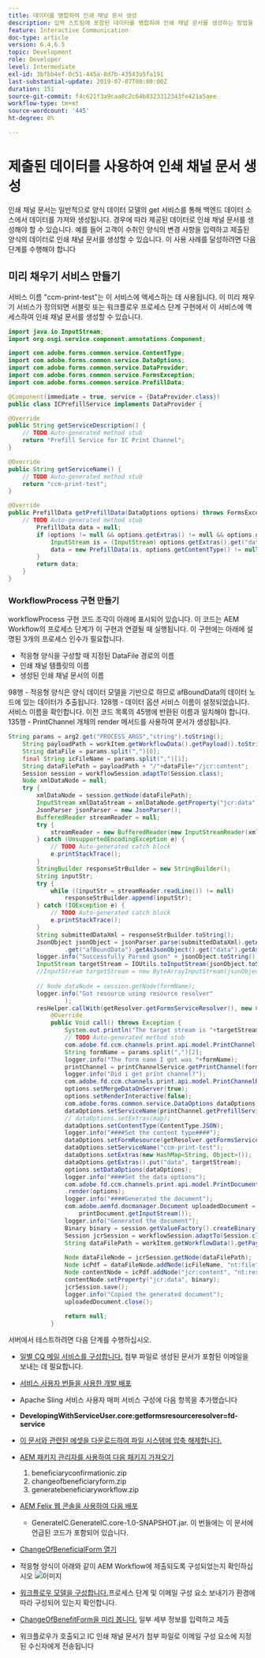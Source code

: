 ```yaml
---
title: 데이터를 병합하여 인쇄 채널 문서 생성
description: 입력 스트림에 포함된 데이터를 병합하여 인쇄 채널 문서를 생성하는 방법을 알아봅니다
feature: Interactive Communication
doc-type: article
version: 6.4,6.5
topic: Development
role: Developer
level: Intermediate
exl-id: 3bfbb4ef-0c51-445a-8d7b-43543a5fa191
last-substantial-update: 2019-07-07T00:00:00Z
duration: 151
source-git-commit: f4c621f3a9caa8c2c64b8323312343fe421a5aee
workflow-type: tm+mt
source-wordcount: '445'
ht-degree: 0%

---
```


# 제출된 데이터를 사용하여 인쇄 채널 문서 생성

인쇄 채널 문서는 일반적으로 양식 데이터 모델의 get 서비스를 통해 백엔드 데이터 소스에서 데이터를 가져와 생성됩니다. 경우에 따라 제공된 데이터로 인쇄 채널 문서를 생성해야 할 수 있습니다. 예를 들어 고객이 수취인 양식의 변경 사항을 입력하고 제출된 양식의 데이터로 인쇄 채널 문서를 생성할 수 있습니다. 이 사용 사례를 달성하려면 다음 단계를 수행해야 합니다

## 미리 채우기 서비스 만들기

서비스 이름 &quot;ccm-print-test&quot;는 이 서비스에 액세스하는 데 사용됩니다. 이 미리 채우기 서비스가 정의되면 서블릿 또는 워크플로우 프로세스 단계 구현에서 이 서비스에 액세스하여 인쇄 채널 문서를 생성할 수 있습니다.

```java
import java.io.InputStream;
import org.osgi.service.component.annotations.Component;

import com.adobe.forms.common.service.ContentType;
import com.adobe.forms.common.service.DataOptions;
import com.adobe.forms.common.service.DataProvider;
import com.adobe.forms.common.service.FormsException;
import com.adobe.forms.common.service.PrefillData;

@Component(immediate = true, service = {DataProvider.class})
public class ICPrefillService implements DataProvider {

@Override
public String getServiceDescription() {
    // TODO Auto-generated method stub
    return "Prefill Service for IC Print Channel";
}

@Override
public String getServiceName() {
    // TODO Auto-generated method stub
    return "ccm-print-test";
}

@Override
public PrefillData getPrefillData(DataOptions options) throws FormsException {
    // TODO Auto-generated method stub
        PrefillData data = null;
        if (options != null && options.getExtras() != null && options.getExtras().get("data") != null) {
            InputStream is = (InputStream) options.getExtras().get("data");
            data = new PrefillData(is, options.getContentType() != null ? options.getContentType() : ContentType.JSON);
        }
        return data;
    }
}
```

### WorkflowProcess 구현 만들기

workflowProcess 구현 코드 조각이 아래에 표시되어 있습니다. 이 코드는 AEM Workflow의 프로세스 단계가 이 구현과 연결될 때 실행됩니다. 이 구현에는 아래에 설명된 3개의 프로세스 인수가 필요합니다.

* 적응형 양식을 구성할 때 지정된 DataFile 경로의 이름
* 인쇄 채널 템플릿의 이름
* 생성된 인쇄 채널 문서의 이름

98행 - 적응형 양식은 양식 데이터 모델을 기반으로 하므로 afBoundData의 데이터 노드에 있는 데이터가 추출됩니다.
128행 - 데이터 옵션 서비스 이름이 설정되었습니다. 서비스 이름을 확인합니다. 이전 코드 목록의 45행에 반환된 이름과 일치해야 합니다.
135행 - PrintChannel 개체의 render 메서드를 사용하여 문서가 생성됩니다.


```java
String params = arg2.get("PROCESS_ARGS","string").toString();
    String payloadPath = workItem.getWorkflowData().getPayload().toString();
    String dataFile = params.split(",")[0];
    final String icFileName = params.split(",")[1];
    String dataFilePath = payloadPath + "/"+dataFile+"/jcr:content";
    Session session = workflowSession.adaptTo(Session.class);
    Node xmlDataNode = null;
    try {
        xmlDataNode = session.getNode(dataFilePath);
        InputStream xmlDataStream = xmlDataNode.getProperty("jcr:data").getBinary().getStream();
        JsonParser jsonParser = new JsonParser();
        BufferedReader streamReader = null;
        try {
            streamReader = new BufferedReader(new InputStreamReader(xmlDataStream, "UTF-8"));
        } catch (UnsupportedEncodingException e) {
            // TODO Auto-generated catch block
            e.printStackTrace();
        }
        StringBuilder responseStrBuilder = new StringBuilder();
        String inputStr;
        try {
            while ((inputStr = streamReader.readLine()) != null)
                responseStrBuilder.append(inputStr);
        } catch (IOException e) {
            // TODO Auto-generated catch block
            e.printStackTrace();
        }
        String submittedDataXml = responseStrBuilder.toString();
        JsonObject jsonObject = jsonParser.parse(submittedDataXml).getAsJsonObject().get("afData").getAsJsonObject()
                .get("afBoundData").getAsJsonObject().get("data").getAsJsonObject();
        logger.info("Successfully Parsed gson" + jsonObject.toString());
        InputStream targetStream = IOUtils.toInputStream(jsonObject.toString());
        //InputStream targetStream = new ByteArrayInputStream(jsonObject.toString().getBytes());
        
        // Node dataNode = session.getNode(formName);
        logger.info("Got resource using resource resolver"
                );
        resHelper.callWith(getResolver.getFormsServiceResolver(), new Callable<Void>() {
            @Override
            public Void call() throws Exception {
                System.out.println("The target stream is "+targetStream.available());
                // TODO Auto-generated method stub
                com.adobe.fd.ccm.channels.print.api.model.PrintChannel printChannel = null;
                String formName = params.split(",")[2];
                logger.info("The form name I got was "+formName);
                printChannel = printChannelService.getPrintChannel(formName);
                logger.info("Did i get print channel?");
                com.adobe.fd.ccm.channels.print.api.model.PrintChannelRenderOptions options = new com.adobe.fd.ccm.channels.print.api.model.PrintChannelRenderOptions();
                options.setMergeDataOnServer(true);
                options.setRenderInteractive(false);
                com.adobe.forms.common.service.DataOptions dataOptions = new com.adobe.forms.common.service.DataOptions();
                dataOptions.setServiceName(printChannel.getPrefillService());
                // dataOptions.setExtras(map);
                dataOptions.setContentType(ContentType.JSON);
                logger.info("####Set the content type####");
                dataOptions.setFormResource(getResolver.getFormsServiceResolver().getResource(formName));
                dataOptions.setServiceName("ccm-print-test");
                dataOptions.setExtras(new HashMap<String, Object>());
                dataOptions.getExtras().put("data", targetStream);
                options.setDataOptions(dataOptions);
                logger.info("####Set the data options");
                com.adobe.fd.ccm.channels.print.api.model.PrintDocument printDocument = printChannel
                .render(options);
                logger.info("####Generated the document");
                com.adobe.aemfd.docmanager.Document uploadedDocument = new com.adobe.aemfd.docmanager.Document(
                    printDocument.getInputStream());
                logger.info("Generated the document");
                Binary binary = session.getValueFactory().createBinary(printDocument.getInputStream());
                Session jcrSession = workflowSession.adaptTo(Session.class);
                String dataFilePath = workItem.getWorkflowData().getPayload().toString();
                
                Node dataFileNode = jcrSession.getNode(dataFilePath);
                Node icPdf = dataFileNode.addNode(icFileName, "nt:file");
                Node contentNode = icPdf.addNode("jcr:content", "nt:resource");
                contentNode.setProperty("jcr:data", binary);
                jcrSession.save();
                logger.info("Copied the generated document");
                uploadedDocument.close();
                
                return null;
            }
```

서버에서 테스트하려면 다음 단계를 수행하십시오.

* [일별 CQ 메일 서비스를 구성합니다.](https://helpx.adobe.com/experience-manager/6-5/communities/using/email.html) 첨부 파일로 생성된 문서가 포함된 이메일을 보내는 데 필요합니다.
* [서비스 사용자 번들을 사용한 개발 배포](/help/forms/assets/common-osgi-bundles/DevelopingWithServiceUser.jar)
* Apache Sling 서비스 사용자 매퍼 서비스 구성에 다음 항목을 추가했습니다
* **DevelopingWithServiceUser.core:getformsresourceresolver=fd-service**
* [이 문서와 관련된 에셋을 다운로드하여 파일 시스템에 압축 해제합니다.](assets/prefillservice.zip)
* [AEM 패키지 관리자를 사용하여 다음 패키지 가져오기](http://localhost:4502/crx/packmgr/index.jsp)
   1. beneficiaryconfirmationic.zip
   2. changeofbeneficiaryform.zip
   3. generatebeneficiaryworkflow.zip
* [AEM Felix 웹 콘솔을 사용하여 다음 배포](http://localhost:4502/system/console/bundles)

   * GenerateIC.GenerateIC.core-1.0-SNAPSHOT.jar. 이 번들에는 이 문서에 언급된 코드가 포함되어 있습니다.

* [ChangeOfBeneficialForm 열기](http://localhost:4502/content/dam/formsanddocuments/changebeneficiary/jcr:content?wcmmode=disabled)
* 적응형 양식이 아래와 같이 AEM Workflow에 제출되도록 구성되었는지 확인하십시오
  ![이미지](assets/generateic.PNG)
* [워크플로우 모델을 구성합니다.](http://localhost:4502/editor.html/conf/global/settings/workflow/models/ChangesToBeneficiary.html)프로세스 단계 및 이메일 구성 요소 보내기가 환경에 따라 구성되어 있는지 확인합니다.
* [ChangeOfBenefitForm을 미리 봅니다.](http://localhost:4502/content/dam/formsanddocuments/changebeneficiary/jcr:content?wcmmode=disabled) 일부 세부 정보를 입력하고 제출
* 워크플로우가 호출되고 IC 인쇄 채널 문서가 첨부 파일로 이메일 구성 요소에 지정된 수신자에게 전송됩니다
